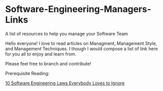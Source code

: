 # Software-Engineering-Managers-Links
A list of resources to help you manage your Software Team

Hello everyone! I love to read articles on Managment, Management Style, and Management Techniques. I though I would compose a list of link here for you all to enjoy and learn from. 

Please feel free to branch and contribute!

Prerequisite Reading:

<a href="netmeister.org/blog/software-engineering-laws.html"> 10 Software Engineering Laws Everybody Loves to Ignore</a>
